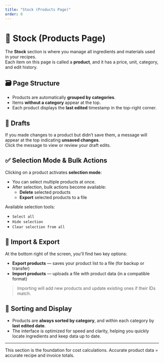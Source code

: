 ```yaml
---
title: "Stock (Products Page)"
order: 0
---
```


# 🧺 Stock (Products Page)

The **Stock** section is where you manage all ingredients and materials used in your recipes.  
Each item on this page is called a **product**, and it has a price, unit, category, and edit history.

## 🗃️ Page Structure

- Products are automatically **grouped by categories**.
- Items **without a category** appear at the top.
- Each product displays the **last edited** timestamp in the top-right corner.

## 📝 Drafts

If you made changes to a product but didn’t save them, a message will appear at the top indicating **unsaved changes**.  
Click the message to view or review your draft edits.

## ✅ Selection Mode & Bulk Actions

Clicking on a product activates **selection mode**:

- You can select multiple products at once.
- After selection, bulk actions become available:
  - **Delete** selected products
  - **Export** selected products to a file

Available selection tools:
- `Select all`
- `Hide selection`
- `Clear selection from all`

## 🔁 Import & Export

At the bottom right of the screen, you'll find two key options:

- **Export products** — saves your product list to a file (for backup or transfer)
- **Import products** — uploads a file with product data (in a compatible format)

> Importing will add new products and update existing ones if their IDs match.

## 📌 Sorting and Display

- Products are **always sorted by category**, and within each category by **last edited date**.
- The interface is optimized for speed and clarity, helping you quickly locate ingredients and keep data up to date.

---

This section is the foundation for cost calculations. Accurate product data = accurate recipe and invoice totals.
